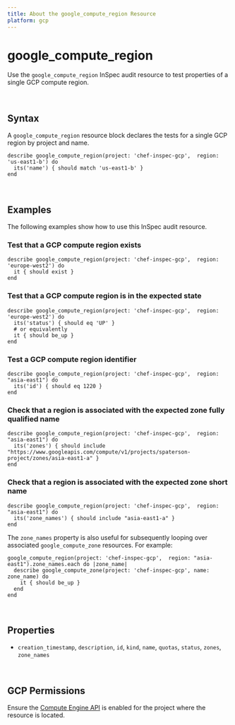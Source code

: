 ```yaml
---
title: About the google_compute_region Resource
platform: gcp
---
```


# google\_compute\_region

Use the `google_compute_region` InSpec audit resource to test properties of a single GCP compute region.

<br>

## Syntax

A `google_compute_region` resource block declares the tests for a single GCP region by project and name.

    describe google_compute_region(project: 'chef-inspec-gcp',  region: 'us-east1-b') do
      its('name') { should match 'us-east1-b' }
    end

<br>

## Examples

The following examples show how to use this InSpec audit resource.

### Test that a GCP compute region exists

    describe google_compute_region(project: 'chef-inspec-gcp',  region: 'europe-west2') do
      it { should exist }
    end

### Test that a GCP compute region is in the expected state

    describe google_compute_region(project: 'chef-inspec-gcp',  region: 'europe-west2') do
      its('status') { should eq 'UP' }
      # or equivalently
      it { should be_up }
    end

### Test a GCP compute region identifier

    describe google_compute_region(project: 'chef-inspec-gcp',  region: "asia-east1") do
      its('id') { should eq 1220 }
    end

### Check that a region is associated with the expected zone fully qualified name 

    describe google_compute_region(project: 'chef-inspec-gcp',  region: "asia-east1") do
      its('zones') { should include "https://www.googleapis.com/compute/v1/projects/spaterson-project/zones/asia-east1-a" }
    end
    
### Check that a region is associated with the expected zone short name

    describe google_compute_region(project: 'chef-inspec-gcp',  region: "asia-east1") do
      its('zone_names') { should include "asia-east1-a" }
    end    

The `zone_names` property is also useful for subsequently looping over associated `google_compute_zone` resources.  For example:

    google_compute_region(project: 'chef-inspec-gcp',  region: "asia-east1").zone_names.each do |zone_name|
      describe google_compute_zone(project: 'chef-inspec-gcp', name: zone_name) do
        it { should be_up }
      end
    end  

<br>

## Properties

*  `creation_timestamp`, `description`, `id`, `kind`, `name`, `quotas`, `status`, `zones`, `zone_names`

<br>


## GCP Permissions

Ensure the [Compute Engine API](https://console.cloud.google.com/apis/library/compute.googleapis.com/) is enabled for the project where the resource is located.